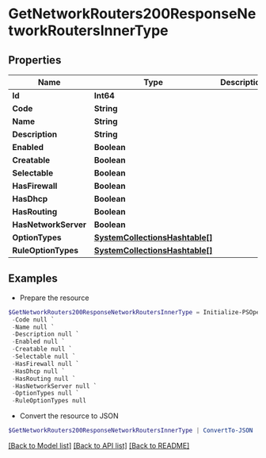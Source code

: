 # GetNetworkRouters200ResponseNetworkRoutersInnerType
## Properties

Name | Type | Description | Notes
------------ | ------------- | ------------- | -------------
**Id** | **Int64** |  | [optional] 
**Code** | **String** |  | [optional] 
**Name** | **String** |  | [optional] 
**Description** | **String** |  | [optional] 
**Enabled** | **Boolean** |  | [optional] 
**Creatable** | **Boolean** |  | [optional] 
**Selectable** | **Boolean** |  | [optional] 
**HasFirewall** | **Boolean** |  | [optional] 
**HasDhcp** | **Boolean** |  | [optional] 
**HasRouting** | **Boolean** |  | [optional] 
**HasNetworkServer** | **Boolean** |  | [optional] 
**OptionTypes** | [**SystemCollectionsHashtable[]**](SystemCollectionsHashtable.md) |  | [optional] 
**RuleOptionTypes** | [**SystemCollectionsHashtable[]**](SystemCollectionsHashtable.md) |  | [optional] 

## Examples

- Prepare the resource
```powershell
$GetNetworkRouters200ResponseNetworkRoutersInnerType = Initialize-PSOpenAPIToolsGetNetworkRouters200ResponseNetworkRoutersInnerType  -Id null `
 -Code null `
 -Name null `
 -Description null `
 -Enabled null `
 -Creatable null `
 -Selectable null `
 -HasFirewall null `
 -HasDhcp null `
 -HasRouting null `
 -HasNetworkServer null `
 -OptionTypes null `
 -RuleOptionTypes null
```

- Convert the resource to JSON
```powershell
$GetNetworkRouters200ResponseNetworkRoutersInnerType | ConvertTo-JSON
```

[[Back to Model list]](../README.md#documentation-for-models) [[Back to API list]](../README.md#documentation-for-api-endpoints) [[Back to README]](../README.md)

